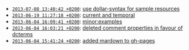 
* [`2013-07-08 13:40:42 +0200`](examples-eb8e0be.html): [use dollar-syntax for sample resources](http://github.com/cklee/ecpo/commit/eb8e0bebe80c5f1963c8bda1e3149848871fce7c)
* [`2013-06-19 11:27:18 +0200`](examples-f3c77d3.html): [current and temporal](http://github.com/cklee/ecpo/commit/f3c77d366fb440180dc954f4cee4bada76b7fc95)
* [`2013-06-04 16:09:41 +0200`](examples-5833a15.html): [minor:examples](http://github.com/cklee/ecpo/commit/5833a1529d10762c845f2be7d95bfbc495b106a3)
* [`2013-06-04 16:03:21 +0200`](examples-bdc6aaf.html): [deleted comment properties in favour of dcterms](http://github.com/cklee/ecpo/commit/bdc6aaf5c65f5e3ef3305dc832387d2fac203377)
* [`2013-06-04 15:41:24 +0200`](examples-e1da5a6.html): [added mardown to gh-pages](http://github.com/cklee/ecpo/commit/e1da5a693a837338c6478d38d36c834136f8aaf3)
